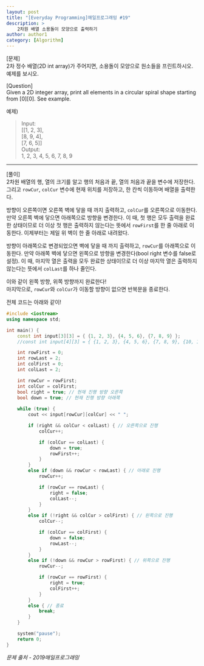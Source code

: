 ```yaml
---
layout: post
title: "[Everyday Programming]매일프로그래밍 #19"
description: >  
    2차원 배열 소용돌이 모양으로 출력하기
author: author1
category: [Algorithm]
---
```


[문제]  
2차 정수 배열(2D int array)가 주어지면, 소용돌이 모양으로 원소들을 프린트하시오. 예제를 보시오.  

[Question]  
Given a 2D integer array, print all elements in a circular spiral shape starting from [0][0]. See example.  

예제)  
> Input:  
  [[1, 2, 3],  
  [8, 9, 4],  
  [7, 6, 5]]  
  Output:  
  1, 2, 3, 4, 5, 6, 7, 8, 9 

* * *

[풀이]  
2차원 배열의 행, 열의 크기를 알고 행의 처음과 끝, 열의 처음과 끝을 변수에 저장한다.  
그리고 `rowCur`, `colCur` 변수에 현재 위치를 저장하고, 한 칸씩 이동하며 배열을 출력한다.  
  
방향이 오른쪽이면 오른쪽 벽에 닿을 때 까지 출력하고, `colCur`를 오른쪽으로 이동한다. 만약 오른쪽 벽에 닿으면 아래쪽으로 방향을 변경한다. 이 때, 첫 행은 모두 출력을 완료한 상태이므로 더 이상 첫 행은 출력하지 않는다는 뜻에서 `rowFirst`를 한 줄 아래로 이동한다. 이제부터는 제일 위 벽이 한 줄 아래로 내려왔다.  
  
방향이 아래쪽으로 변경되었으면 벽에 닿을 때 까지 출력하고, `rowCur`를 아래쪽으로 이동한다. 만약 아래쪽 벽에 닿으면 왼쪽으로 방향을 변경한다(bool right 변수를 false로 설정). 이 때, 마지막 열은 출력을 모두 완료한 상태이므로 더 이상 마지막 열은 출력하지 않는다는 뜻에서 `colLast`를 하나 줄인다.  
  
이와 같이 왼쪽 방향, 위쪽 방향까지 완료한다!  
마지막으로, `rowCur`와 `colCur`가 이동할 방향이 없으면 반복문을 종료한다.  
  
전체 코드는 아래와 같이!  
~~~c++
#include <iostream>
using namespace std;

int main() {
	const int input[3][3] = { {1, 2, 3}, {4, 5, 6}, {7, 8, 9} };
	//const int input[4][3] = { {1, 2, 3}, {4, 5, 6}, {7, 8, 9}, {10, 11, 12} };

	int rowFirst = 0;
	int rowLast = 2;
	int colFirst = 0;
	int colLast = 2;

	int rowCur = rowFirst;
	int colCur = colFirst;
	bool right = true; // 현재 진행 방향 오른쪽
	bool down = true; // 현재 진행 방향 아래쪽
	
	while (true) {
		cout << input[rowCur][colCur] << " ";

		if (right && colCur < colLast) { // 오른쪽으로 진행
			colCur++;

			if (colCur == colLast) {
				down = true;
				rowFirst++;
			}
		}
		else if (down && rowCur < rowLast) { // 아래로 진행
			rowCur++;

			if (rowCur == rowLast) {
				right = false;
				colLast--;
			}
		}
		else if (!right && colCur > colFirst) { // 왼쪽으로 진행
			colCur--;

			if (colCur == colFirst) {
				down = false;
				rowLast--;
			}
		}
		else if (!down && rowCur > rowFirst) { // 위쪽으로 진행
			rowCur--;

			if (rowCur == rowFirst) {
				right = true;
				colFirst++;
			}
		}
		else { // 종료
			break;
		}
	}

	system("pause");
	return 0;
}
~~~

*문제 출처 - 2019매일프로그래밍*